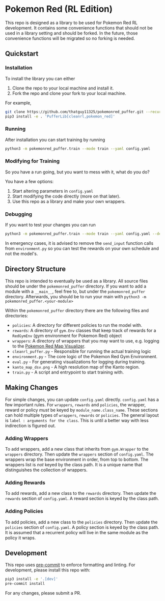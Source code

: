 # Pokemon Red (RL Edition)

This repo is designed as a library to be used for Pokemon Red RL development. It contains some convenience functions that should not be used in a library setting and should be forked. In the future, those convenience functions will be migrated so no forking is needed.

## Quickstart

### Installation

To install the library you can either

1. Clone the repo to your local machine and install it.
2. Fork the repo and clone your fork to your local machine.

For example,

```sh
git clone https://github.com/thatguy11325/pokemonred_puffer.git --recurse-submodules
pip3 install -e . 'PufferLib[cleanrl,pokemon_red]'
```

### Running

After installation you can start training by running

```sh
python3 -m pokemonred_puffer.train --mode train --yaml config.yaml
```

### Modifying for Training

So you have a run going, but you want to mess with it, what do you do?

You have a few options:

1. Start altering parameters in `config.yaml`
2. Start modifying the code directly (more on that later).
3. Use this repo as a library and make your own wrappers.

### Debugging
If you want to test your changes you can run 

```sh
python3 -m pokemonred_puffer.train --mode train --yaml config.yaml --debug
```

In emergency cases, it is advised to remove the `send_input` function calls from `environment.py` so you can test the rewards on your own schedule and not the model's.

## Directory Structure

This repo is intended to eventually be used as a library. All source files should be under the `pokemonred_puffer` directory. If you want to add a module with a `__main__`, feel free to, but under the `pokemonred_puffer` directory. Afterwards, you should be to run your main with `python3 -m pokemonred_puffer.<your-module>`

Within the `pokemonred_puffer` directory there are the following files and directories:

- `policies`: A directory for different policies to run the model with.
- `rewards`: A directory of `gym.Env` classes that keep track of rewards for a `RedGymEnv` (gym environment for Pokemon Red) object
- `wrappers`: A directory of wrappers that you may want to use, e.g. logging to the [Pokemon Red Map Visualizer](https://pwhiddy.github.io/pokerl-map-viz/).
- `cleanrl_puffer.py` - Responsible for running the actual training logic
- `environment.py` - The core logic of the Pokemon Red Gym Environment.
- `eval.py` - For generating visualizations for logging during training.
- `kanto_map_dsv.png` - A high resolution map of the Kanto region.
- `train.py` - A script and entrypoint to start training with.

## Making Changes

For simple changes, you can update `config.yaml` directly. `config.yaml` has a few important rules. For `wrappers`, `rewards` and `policies`, the wrapper, reward or policy _must_ be keyed by `module_name.class_name`. These sections can hold multiple types of `wrappers`, `rewards` or `policies`. The general layout is `label : arguments for the class`. This is until a better way with less indirection is figured out.

### Adding Wrappers

To add wrappers, add a new class that inherits from `gym.Wrapper` to the `wrappers` directory. Then update the `wrappers` section of `config.yaml`. The wrappers wrap the base environment in order, from top to bottom. The wrappers list is _not_ keyed by the class path. It is a unique name that distinguishes the collection of wrappers.

### Adding Rewards

To add rewards, add a new class to the `rewards` directory. Then update the `rewards` section of `config.yaml`. A reward section is keyed by the class path.

### Adding Policies

To add policies, add a new class to the `policies` directory. Then update the `policies` section of `config.yaml`. A policy section is keyed by the class path. It is assumed that a recurrent policy will live in the same module as the policy it wraps.

## Development

This repo uses [pre-commit](https://pre-commit.com/) to enforce formatting and linting. For development, please install this repo with:

```sh
pip3 install -e '.[dev]'
pre-commit install
```

For any changes, please submit a PR.
